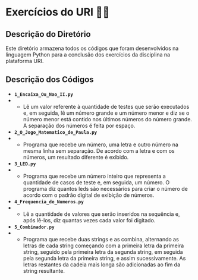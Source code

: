 # Exercícios do URI 👨‍💻

## Descrição do Diretório

Este diretório armazena todos os códigos que foram desenvolvidos na linguagem Python para a conclusão dos exercícios da disciplina na plataforma URI.

## Descrição dos Códigos

- **`1_Encaixa_Ou_Nao_II.py`**
- - Lê um valor referente à quantidade de testes que serão executados e, em seguida, lê um número grande e um número menor e diz se o número menor está contido nos últimos números do número grande. A separação dos números é feita por espaço.
- **`2_O_Jogo_Matematico_de_Paula.py`**
- - Programa que recebe um número, uma letra e outro número na mesma linha sem separação. De acordo com a letra e com os números, um resultado diferente é exibido.
- **`3_LED.py`**
- - Programa que recebe um número inteiro que representa a quantidade de casos de teste e, em seguida, um número. O programa diz quantos leds são necessários para criar o número de acordo com o padrão digital de exibição de números.
- **`4_Frequencia_de_Numeros.py`**
- - Lê a quantidade de valores que serão inseridos na sequência e, após lê-los, diz quantas vezes cada valor foi digitado.
- **`5_Combinador.py`**
- - Programa que recebe duas strings e as combina, alternando as letras de cada string começando com a primeira letra da primeira string, seguido pela primeira letra da segunda string, em seguida pela segunda letra da primeira string, e assim sucessivamente. As letras restantes da cadeia mais longa são adicionadas ao fim da string resultante.